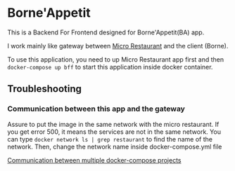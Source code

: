 # Borne'Appetit

This is a Backend For Frontend designed for Borne'Appetit(BA) app.

I work mainly like gateway between [Micro Restaurant](https://github.com/collet/micro-restaurant-public)
and the client (Borne).

To use this application, you need to up Micro Restaurant app first and then 
`docker-compose up bff` to start this application inside docker container.

## Troubleshooting

### Communication between this app and the gateway
Assure to put the image in the same network with the micro restaurant.
If you get error 500, it means the services are not in the same network. You can type 
`docker network ls | grep restaurant` to find the name of the network. Then, change 
the network name inside docker-compose.yml file

[ Communication between multiple docker-compose projects ](https://stackoverflow.com/questions/38088279/communication-between-multiple-docker-compose-projects)